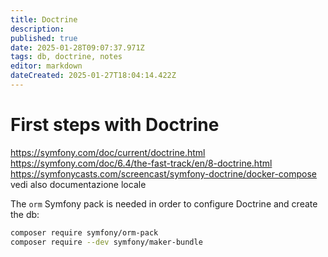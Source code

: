 ```yaml
---
title: Doctrine
description: 
published: true
date: 2025-01-28T09:07:37.971Z
tags: db, doctrine, notes
editor: markdown
dateCreated: 2025-01-27T18:04:14.422Z
---
```


# First steps with Doctrine
https://symfony.com/doc/current/doctrine.html
https://symfony.com/doc/6.4/the-fast-track/en/8-doctrine.html
https://symfonycasts.com/screencast/symfony-doctrine/docker-compose
vedi also documentazione locale

The `orm` Symfony pack is needed in order to configure Doctrine and create the db:
``` bash
composer require symfony/orm-pack
composer require --dev symfony/maker-bundle
```
